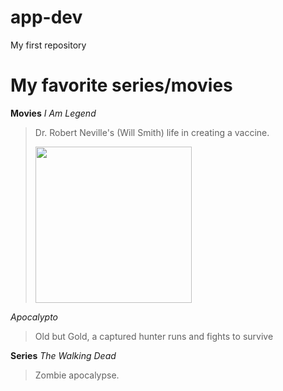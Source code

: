 # app-dev
My first repository
# My favorite series/movies

**Movies**
*I Am Legend*
> Dr. Robert Neville's (Will Smith) life in creating a vaccine.
> 
> <img src="https://github.com/Frraannss/app-dev/assets/152124973/329823c7-2a95-46e4-a355-01e2b313dac5" width="250" height="250" />


*Apocalypto*
> Old  but Gold, a captured hunter runs and fights to survive

**Series**
*The Walking Dead*
> Zombie apocalypse.

